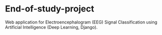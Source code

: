 # End-of-study-project
Web application for Electroencephalogram (EEG) Signal Classification using Artificial Intelligence (Deep Learning, Django).
